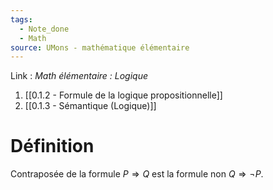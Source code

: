 ```yaml
---
tags:
  - Note_done
  - Math
source: UMons - mathématique élémentaire
---
```


Link : 
_Math élémentaire : Logique_
1. [[0.1.2 - Formule de la logique propositionnelle]]
1. [[0.1.3 - Sémantique (Logique)]]

# Définition
Contraposée de la formule $P ⇒ Q$ est la formule non $Q ⇒ \neg P$.